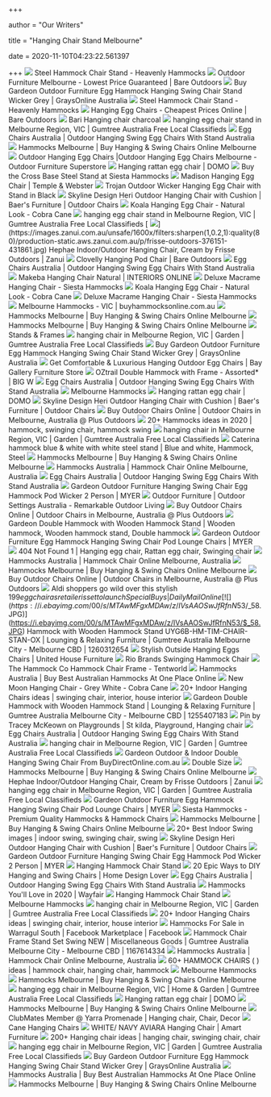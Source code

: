 +++
        
author = "Our Writers"
        
title = "Hanging Chair Stand Melbourne"
        
date = 2020-11-10T04:23:22.561397
        
+++
[ ![](https://www.heavenlyhammocks.com.au/images/products/rope_hammock_chair_and_stand_no_model__59765.jpg)](https://www.heavenlyhammocks.com.au/images/products/rope_hammock_chair_and_stand_no_model__59765.jpg) Steel Hammock Chair Stand - Heavenly Hammocks
[ ![](https://www.bareoutdoors.com.au/media/wysiwyg/hanging-egg-chair.jpg)](https://www.bareoutdoors.com.au/media/wysiwyg/hanging-egg-chair.jpg) Outdoor Furniture Melbourne - Lowest Price Guaranteed | Bare Outdoors
[ ![](https://res1.graysonline.com/handlers/imagehandler.ashx?t=sh&id=22994833&s=gl&index=0&ts=637039733590000000)](https://res1.graysonline.com/handlers/imagehandler.ashx?t=sh&id=22994833&s=gl&index=0&ts=637039733590000000) Buy Gardeon Outdoor Furniture Egg Hammock Hanging Swing Chair Stand Wicker  Grey | GraysOnline Australia
[ ![](https://www.heavenlyhammocks.com.au/images/products/rope_hammock_chair_and_stand__01024.png)](https://www.heavenlyhammocks.com.au/images/products/rope_hammock_chair_and_stand__01024.png) Steel Hammock Chair Stand - Heavenly Hammocks
[ ![](https://www.bareoutdoors.com.au/media/catalog/product/cache/1/small_image/232x232/9df78eab33525d08d6e5fb8d27136e95/z/z/zz054746_1_.jpg)](https://www.bareoutdoors.com.au/media/catalog/product/cache/1/small_image/232x232/9df78eab33525d08d6e5fb8d27136e95/z/z/zz054746_1_.jpg) Hanging Egg Chairs - Cheapest Prices Online | Bare Outdoors
[ ![](https://www.remarkablefurniture.com.au/pub/media/catalog/product/cache/image/800x800/e9c3970ab036de70892d86c6d221abfe/6/4/64a5d8bcb7ed095abd0c52a703299aa.jpg)](https://www.remarkablefurniture.com.au/pub/media/catalog/product/cache/image/800x800/e9c3970ab036de70892d86c6d221abfe/6/4/64a5d8bcb7ed095abd0c52a703299aa.jpg) Bari Hanging chair charcoal
[ ![](https://i.ebayimg.com/images/g/T-sAAOSwHZJfilGt/s-l180.webp)](https://i.ebayimg.com/images/g/T-sAAOSwHZJfilGt/s-l180.webp) hanging egg chair stand in Melbourne Region, VIC | Gumtree Australia Free  Local Classifieds
[ ![](https://cdn.shopify.com/s/files/1/0100/6161/1044/products/gardeon-outdoor-double-hanging-swing-chair-black-home-garden-hammocks-6665470902383_800x.jpg?v=1587947040)](https://cdn.shopify.com/s/files/1/0100/6161/1044/products/gardeon-outdoor-double-hanging-swing-chair-black-home-garden-hammocks-6665470902383_800x.jpg?v=1587947040) Egg Chairs Australia | Outdoor Hanging Swing Egg Chairs With Stand Australia
[ ![](https://cdn.shopify.com/s/files/1/0100/6161/1044/products/HM-CHAIR-HAYTI-CREAM-00_800x.jpg?v=1588551773)](https://cdn.shopify.com/s/files/1/0100/6161/1044/products/HM-CHAIR-HAYTI-CREAM-00_800x.jpg?v=1588551773) Hammocks Melbourne | Buy Hanging & Swing Chairs Online Melbourne
[ ![](https://www.outdoorfurnituresuperstore.com.au/wp-content/uploads/2019/10/18.jpg)](https://www.outdoorfurnituresuperstore.com.au/wp-content/uploads/2019/10/18.jpg) Outdoor Hanging Egg Chairs |Outdoor Hanging Egg Chairs Melbourne - Outdoor  Furniture Superstore
[ ![](https://www.domo.com.au/wp-content/uploads/2016/11/icons-hanging-egg-chair-wit.jpg)](https://www.domo.com.au/wp-content/uploads/2016/11/icons-hanging-egg-chair-wit.jpg) Hanging rattan egg chair | DOMO
[ ![](https://cdn.shopify.com/s/files/1/0026/6243/2838/products/crossbasesteel__82974.1509019215.1280.1280__93991.1530154671.1280.1280_1024x1024.jpg?v=1599706667)](https://cdn.shopify.com/s/files/1/0026/6243/2838/products/crossbasesteel__82974.1509019215.1280.1280__93991.1530154671.1280.1280_1024x1024.jpg?v=1599706667) Buy the Cross Base Steel Stand at Siesta Hammocks
[ ![](https://img.zcdn.com.au/lf/8/hash/38406/18909977/4/Uovo%2BHanging%2BEgg%2BChair.jpg)](https://img.zcdn.com.au/lf/8/hash/38406/18909977/4/Uovo%2BHanging%2BEgg%2BChair.jpg) Madison Hanging Egg Chair | Temple & Webster
[ ![](https://cdn.shopify.com/s/files/1/0081/2885/6149/products/Untitled-111_7a946ffd-040f-4092-a83e-ca846eabf085_2400x.jpg?v=1590711947)](https://cdn.shopify.com/s/files/1/0081/2885/6149/products/Untitled-111_7a946ffd-040f-4092-a83e-ca846eabf085_2400x.jpg?v=1590711947) Trojan Outdoor Wicker Hanging Egg Chair with Stand in Black
[ ![](https://images.furnituredealer.net/img/products%2Fskyline_design%2Fcolor%2Fheri_2972%2Bs%2Bc-bmnp-b1.jpg)](https://images.furnituredealer.net/img/products%2Fskyline_design%2Fcolor%2Fheri_2972%2Bs%2Bc-bmnp-b1.jpg) Skyline Design Heri Outdoor Hanging Chair with Cushion | Baer's Furniture |  Outdoor Chairs
[ ![](https://www.cobracane.com.au/wp-content/uploads/2018/01/Koala-e1527823930596.jpeg)](https://www.cobracane.com.au/wp-content/uploads/2018/01/Koala-e1527823930596.jpeg) Koala Hanging Egg Chair - Natural Look - Cobra Cane
[ ![](https://i.ebayimg.com/images/g/aXAAAOSw-wJfhN~6/s-l180.webp)](https://i.ebayimg.com/images/g/aXAAAOSw-wJfhN~6/s-l180.webp) hanging egg chair stand in Melbourne Region, VIC | Gumtree Australia Free  Local Classifieds
[ ![](https://images.zanui.com.au/unsafe/1600x/filters:sharpen(1,0.2,1):quality(80)/production-static.aws.zanui.com.au/p/frisse-outdoors-376151-431861.jpg)](https://images.zanui.com.au/unsafe/1600x/filters:sharpen(1,0.2,1):quality(80)/production-static.aws.zanui.com.au/p/frisse-outdoors-376151-431861.jpg) Hephae Indoor/Outdoor Hanging Chair, Cream by Frisse Outdoors | Zanui
[ ![](https://www.bareoutdoors.com.au/media/catalog/product/cache/1/image/900x900/9df78eab33525d08d6e5fb8d27136e95/f/0/f001.sr.lg-lotus-pod-chair-no-stand_2_2.jpg)](https://www.bareoutdoors.com.au/media/catalog/product/cache/1/image/900x900/9df78eab33525d08d6e5fb8d27136e95/f/0/f001.sr.lg-lotus-pod-chair-no-stand_2_2.jpg) Clovelly Hanging Pod Chair | Bare Outdoors
[ ![](https://cdn.shopify.com/s/files/1/0100/6161/1044/products/gardeon-outdoor-double-hanging-swing-chair-black-home-garden-hammocks-6665470935151_800x.jpg?v=1587947040)](https://cdn.shopify.com/s/files/1/0100/6161/1044/products/gardeon-outdoor-double-hanging-swing-chair-black-home-garden-hammocks-6665470935151_800x.jpg?v=1587947040) Egg Chairs Australia | Outdoor Hanging Swing Egg Chairs With Stand Australia
[ ![](https://cdn.shopify.com/s/files/1/1089/1214/products/shopify_73d6a4ff817a9da6a6078497a391a788_makeba-hanging-chair-natural_1024x1024.jpg?v=1584752519)](https://cdn.shopify.com/s/files/1/1089/1214/products/shopify_73d6a4ff817a9da6a6078497a391a788_makeba-hanging-chair-natural_1024x1024.jpg?v=1584752519) Makeba Hanging Chair Natural | INTERIORS ONLINE
[ ![](https://cdn.shopify.com/s/files/1/0026/6243/2838/products/MHCN0070-1__85708.1529366935.1280.1280__73065.1532514233.1280.1280_370x370_6c39e1a3-ad94-4822-9f3a-3467b403b80e_740x.jpg?v=1599701056)](https://cdn.shopify.com/s/files/1/0026/6243/2838/products/MHCN0070-1__85708.1529366935.1280.1280__73065.1532514233.1280.1280_370x370_6c39e1a3-ad94-4822-9f3a-3467b403b80e_740x.jpg?v=1599701056) Deluxe Macrame Hanging Chair - Siesta Hammocks
[ ![](https://www.cobracane.com.au/wp-content/uploads/2018/01/Coco.png)](https://www.cobracane.com.au/wp-content/uploads/2018/01/Coco.png) Koala Hanging Egg Chair - Natural Look - Cobra Cane
[ ![](https://cdn.shopify.com/s/files/1/0026/6243/2838/products/Macrame_Hanging_Chair__82256.1525051394.1280.1280__19320.1529366985.1280.1280_1024x1024.jpg?v=1599701055)](https://cdn.shopify.com/s/files/1/0026/6243/2838/products/Macrame_Hanging_Chair__82256.1525051394.1280.1280__19320.1529366985.1280.1280_1024x1024.jpg?v=1599701055) Deluxe Macrame Hanging Chair - Siesta Hammocks
[ ![](https://buyhammocksonline.com.au/media/wysiwyg/lp-banner-hammock-stand-combo.jpg)](https://buyhammocksonline.com.au/media/wysiwyg/lp-banner-hammock-stand-combo.jpg) Melbourne Hammocks - VIC | buyhammocksonline.com.au
[ ![](https://cdn.shopify.com/s/files/1/0100/6161/1044/products/hsch_mexicana_2__1_800x.jpg?v=1588551769)](https://cdn.shopify.com/s/files/1/0100/6161/1044/products/hsch_mexicana_2__1_800x.jpg?v=1588551769) Hammocks Melbourne | Buy Hanging & Swing Chairs Online Melbourne
[ ![](https://cdn.shopify.com/s/files/1/0100/6161/1044/products/s-l1600_8_800x.jpg?v=1591575837)](https://cdn.shopify.com/s/files/1/0100/6161/1044/products/s-l1600_8_800x.jpg?v=1591575837) Hammocks Melbourne | Buy Hanging & Swing Chairs Online Melbourne
[ ![](https://cdn.shopify.com/s/files/1/0026/6243/2838/files/hammock_stand_and_hammock_hanging_chair_frames.jpg?v=1596937860)](https://cdn.shopify.com/s/files/1/0026/6243/2838/files/hammock_stand_and_hammock_hanging_chair_frames.jpg?v=1596937860) Stands & Frames
[ ![](https://i.ebayimg.com/images/g/ilYAAOSw7MZfnID4/s-l400.webp)](https://i.ebayimg.com/images/g/ilYAAOSw7MZfnID4/s-l400.webp) hanging chair in Melbourne Region, VIC | Garden | Gumtree Australia Free  Local Classifieds
[ ![](https://res1.graysonline.com/handlers/imagehandler.ashx?t=sh&id=22994834&s=gl&index=0&ts=637039733600000000)](https://res1.graysonline.com/handlers/imagehandler.ashx?t=sh&id=22994834&s=gl&index=0&ts=637039733600000000) Buy Gardeon Outdoor Furniture Egg Hammock Hanging Swing Chair Stand Wicker  Grey | GraysOnline Australia
[ ![](https://www.baygallery.com.au/pub/media/catalog/product/cache/bd0591786b859e9cf23878b54aa81e5f/h/a/havana_white_1080px_square.jpg)](https://www.baygallery.com.au/pub/media/catalog/product/cache/bd0591786b859e9cf23878b54aa81e5f/h/a/havana_white_1080px_square.jpg) Get Comfortable & Luxurious Hanging Outdoor Egg Chairs | Bay Gallery  Furniture Store
[ ![](https://www.bigw.com.au/medias/sys_master/images/images/hc2/h40/12312460132382.jpg)](https://www.bigw.com.au/medias/sys_master/images/images/hc2/h40/12312460132382.jpg) OZtrail Double Hammock with Frame - Assorted* | BIG W
[ ![](https://cdn.shopify.com/s/files/1/0100/6161/1044/products/outdoor-furniture-egg-hanging-swing-chair-stand-wicker-rattan-hammock-furniture-outdoor-12258745516143_800x.jpg?v=1587947043)](https://cdn.shopify.com/s/files/1/0100/6161/1044/products/outdoor-furniture-egg-hanging-swing-chair-stand-wicker-rattan-hammock-furniture-outdoor-12258745516143_800x.jpg?v=1587947043) Egg Chairs Australia | Outdoor Hanging Swing Egg Chairs With Stand Australia
[ ![](https://cdn.shopify.com/s/files/1/0026/6243/2838/files/hammock_8ccf3911-4cbe-4726-92a4-2146afc415ea_480x480.jpg?v=1601785398)](https://cdn.shopify.com/s/files/1/0026/6243/2838/files/hammock_8ccf3911-4cbe-4726-92a4-2146afc415ea_480x480.jpg?v=1601785398) Melbourne Hammocks
[ ![](https://www.domo.com.au/wp-content/uploads/2016/11/nd-75-cu-hanging-egg-chair_br-lr.jpg)](https://www.domo.com.au/wp-content/uploads/2016/11/nd-75-cu-hanging-egg-chair_br-lr.jpg) Hanging rattan egg chair | DOMO
[ ![](https://imageresizer.furnituredealer.net/img/remote/images.furnituredealer.net/img/products%2Fskyline_design%2Fcolor%2Fheri_2972%2Bs%2Bc-bmnp-b9.jpg?width=878&height=600&scale=both&trim.threshold=80)](https://imageresizer.furnituredealer.net/img/remote/images.furnituredealer.net/img/products%2Fskyline_design%2Fcolor%2Fheri_2972%2Bs%2Bc-bmnp-b9.jpg?width=878&height=600&scale=both&trim.threshold=80) Skyline Design Heri Outdoor Hanging Chair with Cushion | Baer's Furniture |  Outdoor Chairs
[ ![](https://www.plusoutdoors.com.au/pub/media/catalog/product/cache/eda3be360fd5de13c500b6c170f4ab33/i/m/image0_2__1_1.jpeg)](https://www.plusoutdoors.com.au/pub/media/catalog/product/cache/eda3be360fd5de13c500b6c170f4ab33/i/m/image0_2__1_1.jpeg) Buy Outdoor Chairs Online | Outdoor Chairs in Melbourne, Australia @ Plus  Outdoors
[ ![](https://i.pinimg.com/236x/08/14/7d/08147dda9f7cba0be3e5dfd8d9d03acc.jpg)](https://i.pinimg.com/236x/08/14/7d/08147dda9f7cba0be3e5dfd8d9d03acc.jpg) 20+ Hammocks ideas in 2020 | hammock, swinging chair, hammock swing
[ ![](https://i.ebayimg.com/images/g/f14AAOSwqvdfmQK1/s-l400.webp)](https://i.ebayimg.com/images/g/f14AAOSwqvdfmQK1/s-l400.webp) hanging chair in Melbourne Region, VIC | Garden | Gumtree Australia Free  Local Classifieds
[ ![](https://i.pinimg.com/originals/d2/02/ed/d202ed2ca57a6e799c3d6cef880c5c6e.jpg)](https://i.pinimg.com/originals/d2/02/ed/d202ed2ca57a6e799c3d6cef880c5c6e.jpg) Caterina hammock blue & white with white steel stand | Blue and white,  Hammock, Steel
[ ![](https://cdn.shopify.com/s/files/1/0100/6161/1044/products/s-l1600_2_800x.png?v=1595811617)](https://cdn.shopify.com/s/files/1/0100/6161/1044/products/s-l1600_2_800x.png?v=1595811617) Hammocks Melbourne | Buy Hanging & Swing Chairs Online Melbourne
[ ![](https://images.squarespace-cdn.com/content/v1/59e716d8cd39c30b988a0a53/1570698040765-E4UWWUA2H53Z4SIJGMZ1/ke17ZwdGBToddI8pDm48kMc5gfHJ490aU2hUqju4GEtZw-zPPgdn4jUwVcJE1ZvWEtT5uBSRWt4vQZAgTJucoTqqXjS3CfNDSuuf31e0tVHctvNnQxQAUu2_RVVbUEysqRtKGpclGInHtcZNCjHvmsU1VJl7XNlRtwH8deqJ73s/HM-CHAIR-PILLOW-GREY-02.jpg)](https://images.squarespace-cdn.com/content/v1/59e716d8cd39c30b988a0a53/1570698040765-E4UWWUA2H53Z4SIJGMZ1/ke17ZwdGBToddI8pDm48kMc5gfHJ490aU2hUqju4GEtZw-zPPgdn4jUwVcJE1ZvWEtT5uBSRWt4vQZAgTJucoTqqXjS3CfNDSuuf31e0tVHctvNnQxQAUu2_RVVbUEysqRtKGpclGInHtcZNCjHvmsU1VJl7XNlRtwH8deqJ73s/HM-CHAIR-PILLOW-GREY-02.jpg) Hammocks Australia | Hammock Chair Online Melbourne, Australia
[ ![](https://cdn.shopify.com/s/files/1/0100/6161/1044/products/gardeon-outdoor-hanging-swing-chair-black-home-garden-hammocks-6665473065071_800x.jpg?v=1587947046)](https://cdn.shopify.com/s/files/1/0100/6161/1044/products/gardeon-outdoor-hanging-swing-chair-black-home-garden-hammocks-6665473065071_800x.jpg?v=1587947046) Egg Chairs Australia | Outdoor Hanging Swing Egg Chairs With Stand Australia
[ ![](https://myer-media.com.au/wcsstore/MyerCatalogAssetStore/images/77/774/7727/1/1/795825280/795825280_1_720x928.jpg)](https://myer-media.com.au/wcsstore/MyerCatalogAssetStore/images/77/774/7727/1/1/795825280/795825280_1_720x928.jpg) Gardeon Outdoor Furniture Hanging Swing Chair Egg Hammock Pod Wicker 2  Person | MYER
[ ![](https://www.remarkablefurniture.com.au/pub/media/wysiwyg/home/hanging-egg-chairs.png)](https://www.remarkablefurniture.com.au/pub/media/wysiwyg/home/hanging-egg-chairs.png) Outdoor Furniture | Outdoor Settings Australia - Remarkable Outdoor Living
[ ![](https://www.plusoutdoors.com.au/pub/media/catalog/product/cache/eda3be360fd5de13c500b6c170f4ab33/i/m/img_2301.jpg)](https://www.plusoutdoors.com.au/pub/media/catalog/product/cache/eda3be360fd5de13c500b6c170f4ab33/i/m/img_2301.jpg) Buy Outdoor Chairs Online | Outdoor Chairs in Melbourne, Australia @ Plus  Outdoors
[ ![](https://i.pinimg.com/originals/38/42/ff/3842ff8eed8a10b440e3e1a9a00e612a.jpg)](https://i.pinimg.com/originals/38/42/ff/3842ff8eed8a10b440e3e1a9a00e612a.jpg) Gardeon Double Hammock with Wooden Hammock Stand | Wooden hammock, Wooden hammock  stand, Double hammock
[ ![](https://myer-media.com.au/wcsstore/MyerCatalogAssetStore/images/77/774/7727/1/1/795825370/795825370_1_720x928.jpg)](https://myer-media.com.au/wcsstore/MyerCatalogAssetStore/images/77/774/7727/1/1/795825370/795825370_1_720x928.jpg) Gardeon Outdoor Furniture Egg Hammock Hanging Swing Chair Pod Lounge Chairs  | MYER
[ ![](https://i.pinimg.com/originals/ed/1f/5f/ed1f5f093ca36eab79ed0d482a95469e.gif)](https://i.pinimg.com/originals/ed/1f/5f/ed1f5f093ca36eab79ed0d482a95469e.gif) 404 Not Found 1 | Hanging egg chair, Rattan egg chair, Swinging chair
[ ![](https://images.squarespace-cdn.com/content/v1/59e716d8cd39c30b988a0a53/1527399832994-I2Q6RI2CM4FBSSBME4YE/ke17ZwdGBToddI8pDm48kCDnvzZDSTqrZYB0qToMReZ7gQa3H78H3Y0txjaiv_0fDoOvxcdMmMKkDsyUqMSsMWxHk725yiiHCCLfrh8O1z4YTzHvnKhyp6Da-NYroOW3ZGjoBKy3azqku80C789l0psyQQR5KrxgIm8QcotvsYtvUHnJsni5ivcu2RP0UO8zWN1uCXtq4fHLhtl5lYmmpQ/beach-bungalows-clouds-104750.jpg?format=1500w)](https://images.squarespace-cdn.com/content/v1/59e716d8cd39c30b988a0a53/1527399832994-I2Q6RI2CM4FBSSBME4YE/ke17ZwdGBToddI8pDm48kCDnvzZDSTqrZYB0qToMReZ7gQa3H78H3Y0txjaiv_0fDoOvxcdMmMKkDsyUqMSsMWxHk725yiiHCCLfrh8O1z4YTzHvnKhyp6Da-NYroOW3ZGjoBKy3azqku80C789l0psyQQR5KrxgIm8QcotvsYtvUHnJsni5ivcu2RP0UO8zWN1uCXtq4fHLhtl5lYmmpQ/beach-bungalows-clouds-104750.jpg?format=1500w) Hammocks Australia | Hammock Chair Online Melbourne, Australia
[ ![](https://cdn.shopify.com/s/files/1/0100/6161/1044/products/s-l1600_19_800x.png?v=1595811618)](https://cdn.shopify.com/s/files/1/0100/6161/1044/products/s-l1600_19_800x.png?v=1595811618) Hammocks Melbourne | Buy Hanging & Swing Chairs Online Melbourne
[ ![](https://www.plusoutdoors.com.au/pub/media/catalog/product/cache/eda3be360fd5de13c500b6c170f4ab33/_/8/_807_-_1.jpg)](https://www.plusoutdoors.com.au/pub/media/catalog/product/cache/eda3be360fd5de13c500b6c170f4ab33/_/8/_807_-_1.jpg) Buy Outdoor Chairs Online | Outdoor Chairs in Melbourne, Australia @ Plus  Outdoors
[ ![](https://i.dailymail.co.uk/1s/2020/09/15/01/33183036-0-image-a-6_1600128613223.jpg)](https://i.dailymail.co.uk/1s/2020/09/15/01/33183036-0-image-a-6_1600128613223.jpg) Aldi shoppers go wild over this stylish $199 egg chair as retailer is set  to launch Special Buys | Daily Mail Online
[ ![](https://i.ebayimg.com/00/s/MTAwMFgxMDAw/z/IVsAAOSwJfRfnN53/$_58.JPG)](https://i.ebayimg.com/00/s/MTAwMFgxMDAw/z/IVsAAOSwJfRfnN53/$_58.JPG) Hammock with Wooden Hammock Stand UYG6B-HM-TIM-CHAIR-STAN-OX | Lounging &  Relaxing Furniture | Gumtree Australia Melbourne City - Melbourne CBD |  1260312654
[ ![](https://cdn.shopify.com/s/files/1/0081/2885/6149/products/1_41bed513-4943-4cc5-86ed-7bf6f9c50f59_1024x.jpg?v=1590029653)](https://cdn.shopify.com/s/files/1/0081/2885/6149/products/1_41bed513-4943-4cc5-86ed-7bf6f9c50f59_1024x.jpg?v=1590029653) Stylish Outside Hanging Eggs Chairs | United House Furniture
[ ![](https://richmedia.ca-richimage.com/ImageDelivery/imageService?profileId=12026540&id=1510992&recipeId=728)](https://richmedia.ca-richimage.com/ImageDelivery/imageService?profileId=12026540&id=1510992&recipeId=728) Rio Brands Swinging Hammock Chair
[ ![](https://www.tentworld.com.au/assets/full/FHB-CF-B.jpg?20200417094000)](https://www.tentworld.com.au/assets/full/FHB-CF-B.jpg?20200417094000) The Hammock Co Hammock Chair Frame - Tentworld
[ ![](https://cdn.shopify.com/s/files/1/0100/6161/1044/files/boho_swing_chair_v1_1024x1024_crop_center.jpg?v=1566023505)](https://cdn.shopify.com/s/files/1/0100/6161/1044/files/boho_swing_chair_v1_1024x1024_crop_center.jpg?v=1566023505) Hammocks Australia | Buy Best Australian Hammocks At One Place Online
[ ![](https://www.cobracane.com.au/wp-content/uploads/2019/02/New-Moon.jpg)](https://www.cobracane.com.au/wp-content/uploads/2019/02/New-Moon.jpg) New Moon Hanging Chair - Grey White - Cobra Cane
[ ![](https://i.pinimg.com/236x/4e/01/fb/4e01fba19ec0b154640bfb282bb353c6--summer-lookbook-hanging-chairs.jpg)](https://i.pinimg.com/236x/4e/01/fb/4e01fba19ec0b154640bfb282bb353c6--summer-lookbook-hanging-chairs.jpg) 20+ Indoor Hanging Chairs ideas | swinging chair, interior, house interior
[ ![](https://i.ebayimg.com/00/s/MTAwMFgxMDAw/z/qCsAAOSwTptfQ5SQ/$_58.JPG)](https://i.ebayimg.com/00/s/MTAwMFgxMDAw/z/qCsAAOSwTptfQ5SQ/$_58.JPG) Gardeon Double Hammock with Wooden Hammock Stand | Lounging & Relaxing  Furniture | Gumtree Australia Melbourne City - Melbourne CBD | 1255407183
[ ![](https://i.pinimg.com/originals/1f/5b/95/1f5b9513f845adc39578f2f7abf2bbf9.jpg)](https://i.pinimg.com/originals/1f/5b/95/1f5b9513f845adc39578f2f7abf2bbf9.jpg) Pin by Tracey McKeown on Playgrounds | St kilda, Playground, Hanging chair
[ ![](https://cdn.shopify.com/s/files/1/0100/6161/1044/products/gardeon-outdoor-double-hanging-swing-chair-brown-home-garden-hammocks-6665472835695_800x.jpg?v=1587947041)](https://cdn.shopify.com/s/files/1/0100/6161/1044/products/gardeon-outdoor-double-hanging-swing-chair-brown-home-garden-hammocks-6665472835695_800x.jpg?v=1587947041) Egg Chairs Australia | Outdoor Hanging Swing Egg Chairs With Stand Australia
[ ![](https://i.ebayimg.com/images/g/DvcAAOSwNNFfpS2c/s-l400.webp)](https://i.ebayimg.com/images/g/DvcAAOSwNNFfpS2c/s-l400.webp) hanging chair in Melbourne Region, VIC | Garden | Gumtree Australia Free  Local Classifieds
[ ![](https://buydirectonline.com.au/image/cache/catalog/1Supplier/OFD-030/17039/7_HM-EGG-TAT-D-BKGR-AB-06-600x600.png)](https://buydirectonline.com.au/image/cache/catalog/1Supplier/OFD-030/17039/7_HM-EGG-TAT-D-BKGR-AB-06-600x600.png) Gardeon Outdoor & Indoor Double Hanging Swing Chair From  BuyDirectOnline.com.au
[ ![](https://cdn.shopify.com/s/files/1/0026/6243/2838/products/FHB_UFC_C_Universal_Frame___Double_Hammock_Combo_1_485x.jpg?v=1563655788)](https://cdn.shopify.com/s/files/1/0026/6243/2838/products/FHB_UFC_C_Universal_Frame___Double_Hammock_Combo_1_485x.jpg?v=1563655788) Double Size
[ ![](https://cdn.shopify.com/s/files/1/0100/6161/1044/products/dstand02_adj_a__r_924-616___c_0-0-925-616_800x.jpg?v=1597214083)](https://cdn.shopify.com/s/files/1/0100/6161/1044/products/dstand02_adj_a__r_924-616___c_0-0-925-616_800x.jpg?v=1597214083) Hammocks Melbourne | Buy Hanging & Swing Chairs Online Melbourne
[ ![](https://images.zanui.com.au/unsafe/600x/production-static.aws.zanui.com.au/p/frisse-outdoors-376151-432005.jpg)](https://images.zanui.com.au/unsafe/600x/production-static.aws.zanui.com.au/p/frisse-outdoors-376151-432005.jpg) Hephae Indoor/Outdoor Hanging Chair, Cream by Frisse Outdoors | Zanui
[ ![](https://i.ebayimg.com/images/g/E6UAAOSwwxxfjhl3/s-l400.webp)](https://i.ebayimg.com/images/g/E6UAAOSwwxxfjhl3/s-l400.webp) hanging egg chair in Melbourne Region, VIC | Garden | Gumtree Australia  Free Local Classifieds
[ ![](https://myer-media.com.au/wcsstore/MyerCatalogAssetStore/images/77/774/7727/1/1/795825370/795825370_2_720x928.jpg)](https://myer-media.com.au/wcsstore/MyerCatalogAssetStore/images/77/774/7727/1/1/795825370/795825370_2_720x928.jpg) Gardeon Outdoor Furniture Egg Hammock Hanging Swing Chair Pod Lounge Chairs  | MYER
[ ![](https://cdn.shopify.com/s/files/1/0026/6243/2838/products/duke_double_egg_chair_1000px_x_1000px_1_590x590.jpg?v=1599707657)](https://cdn.shopify.com/s/files/1/0026/6243/2838/products/duke_double_egg_chair_1000px_x_1000px_1_590x590.jpg?v=1599707657) Siesta Hammocks - Premium Quality Hammocks & Hammock Chairs
[ ![](https://cdn.shopify.com/s/files/1/0100/6161/1044/products/s-l1600_5_33b16fd5-8cd8-493e-ab5d-7108af88dea9_800x.jpg?v=1591575832)](https://cdn.shopify.com/s/files/1/0100/6161/1044/products/s-l1600_5_33b16fd5-8cd8-493e-ab5d-7108af88dea9_800x.jpg?v=1591575832) Hammocks Melbourne | Buy Hanging & Swing Chairs Online Melbourne
[ ![](https://i.pinimg.com/236x/11/e0/f3/11e0f34ce0e1ab7aef20eaf6bffcaaca.jpg)](https://i.pinimg.com/236x/11/e0/f3/11e0f34ce0e1ab7aef20eaf6bffcaaca.jpg) 20+ Best Indoor Swing images | indoor swing, swinging chair, swing
[ ![](https://imageresizer.furnituredealer.net/img/remote/images.furnituredealer.net/img/products%2Fskyline_design%2Fcolor%2Fheri_2972%2Bs%2Bc-bmnp-b3.jpg?width=878&height=600&scale=both&trim.threshold=80)](https://imageresizer.furnituredealer.net/img/remote/images.furnituredealer.net/img/products%2Fskyline_design%2Fcolor%2Fheri_2972%2Bs%2Bc-bmnp-b3.jpg?width=878&height=600&scale=both&trim.threshold=80) Skyline Design Heri Outdoor Hanging Chair with Cushion | Baer's Furniture |  Outdoor Chairs
[ ![](https://myer-media.com.au/wcsstore/MyerCatalogAssetStore/images/77/774/7727/1/1/795825280/795825280_3_720x928.jpg)](https://myer-media.com.au/wcsstore/MyerCatalogAssetStore/images/77/774/7727/1/1/795825280/795825280_3_720x928.jpg) Gardeon Outdoor Furniture Hanging Swing Chair Egg Hammock Pod Wicker 2  Person | MYER
[ ![](https://images.squarespace-cdn.com/content/v1/59e716d8cd39c30b988a0a53/1600743816098-Q1UT3VAP6TV0J0GYP3DE/ke17ZwdGBToddI8pDm48kAf-OpKpNsh_OjjU8JOdDKBZw-zPPgdn4jUwVcJE1ZvWQUxwkmyExglNqGp0IvTJZUJFbgE-7XRK3dMEBRBhUpzAFzFJoCInLPKyj9AG8yKe7-Q2aFvP177fkO9TY_-rz5WoqqTEZpmj4yDEOdwKV68/White%2BHawaii%2BHanging%2BChair.jpg?format=1000w)](https://images.squarespace-cdn.com/content/v1/59e716d8cd39c30b988a0a53/1600743816098-Q1UT3VAP6TV0J0GYP3DE/ke17ZwdGBToddI8pDm48kAf-OpKpNsh_OjjU8JOdDKBZw-zPPgdn4jUwVcJE1ZvWQUxwkmyExglNqGp0IvTJZUJFbgE-7XRK3dMEBRBhUpzAFzFJoCInLPKyj9AG8yKe7-Q2aFvP177fkO9TY_-rz5WoqqTEZpmj4yDEOdwKV68/White%2BHawaii%2BHanging%2BChair.jpg?format=1000w) Hanging Hammock Chair Stand
[ ![](https://homedesignlover.com/wp-content/uploads/2015/03/diy-hanging-chair.jpg)](https://homedesignlover.com/wp-content/uploads/2015/03/diy-hanging-chair.jpg) 20 Epic Ways to DIY Hanging and Swing Chairs | Home Design Lover
[ ![](https://cdn.shopify.com/s/files/1/0100/6161/1044/products/gardeon-outdoor-hanging-swing-chair-brown-home-garden-hammocks-6665471197295_800x.jpg?v=1587947047)](https://cdn.shopify.com/s/files/1/0100/6161/1044/products/gardeon-outdoor-hanging-swing-chair-brown-home-garden-hammocks-6665471197295_800x.jpg?v=1587947047) Egg Chairs Australia | Outdoor Hanging Swing Egg Chairs With Stand Australia
[ ![](https://secure.img1-ag.wfcdn.com/im/75274712/compr-r85/1232/123254942/default.jpg)](https://secure.img1-ag.wfcdn.com/im/75274712/compr-r85/1232/123254942/default.jpg) Hammocks You'll Love in 2020 | Wayfair
[ ![](http://static1.squarespace.com/static/59e716d8cd39c30b988a0a53/5ba1cd7203ce64bae267426f/5c80e0f2104c7bc62fbec27e/1603940666707/?format=1500w)](http://static1.squarespace.com/static/59e716d8cd39c30b988a0a53/5ba1cd7203ce64bae267426f/5c80e0f2104c7bc62fbec27e/1603940666707/?format=1500w) Hanging Hammock Chair Stand
[ ![](https://cdn.shopify.com/s/files/1/0026/6243/2838/products/KEEZIHAMMOCKCHAIR_590x590.png?v=1603931614)](https://cdn.shopify.com/s/files/1/0026/6243/2838/products/KEEZIHAMMOCKCHAIR_590x590.png?v=1603931614) Melbourne Hammocks
[ ![](https://i.ebayimg.com/images/g/l7wAAOSwdG5fkihh/s-l400.webp)](https://i.ebayimg.com/images/g/l7wAAOSwdG5fkihh/s-l400.webp) hanging chair in Melbourne Region, VIC | Garden | Gumtree Australia Free  Local Classifieds
[ ![](https://i.pinimg.com/236x/a9/85/91/a985915642d15b273c0a1b7344571219--hanging-egg-chair-hanging-baskets.jpg)](https://i.pinimg.com/236x/a9/85/91/a985915642d15b273c0a1b7344571219--hanging-egg-chair-hanging-baskets.jpg) 20+ Indoor Hanging Chairs ideas | swinging chair, interior, house interior
[ ![](https://lookaside.fbsbx.com/lookaside/crawler/media/?media_id=10221758474563730)](https://lookaside.fbsbx.com/lookaside/crawler/media/?media_id=10221758474563730) Hammocks For Sale in Warragul South | Facebook Marketplace | Facebook
[ ![](https://i.ebayimg.com/00/s/NTAwWDUwMA==/z/CqoAAOSwFb5aIvmG/$_20.JPG)](https://i.ebayimg.com/00/s/NTAwWDUwMA==/z/CqoAAOSwFb5aIvmG/$_20.JPG) Hammock Chair Frame Stand Set Swing NEW | Miscellaneous Goods | Gumtree  Australia Melbourne City - Melbourne CBD | 1167614334
[ ![](https://images.squarespace-cdn.com/content/v1/59e716d8cd39c30b988a0a53/1599034894824-JHCKBHAWYQ1T1BXXAUDI/ke17ZwdGBToddI8pDm48kP8DTTfrvT3cotGD4X_WetNZw-zPPgdn4jUwVcJE1ZvWQUxwkmyExglNqGp0IvTJZamWLI2zvYWH8K3-s_4yszcp2ryTI0HqTOaaUohrI8PIzeSd1kjQwElkn4uhSIZsmTAruOZAef4ma-Lqi5g0Z1Q/hammockwhitespider.PNG)](https://images.squarespace-cdn.com/content/v1/59e716d8cd39c30b988a0a53/1599034894824-JHCKBHAWYQ1T1BXXAUDI/ke17ZwdGBToddI8pDm48kP8DTTfrvT3cotGD4X_WetNZw-zPPgdn4jUwVcJE1ZvWQUxwkmyExglNqGp0IvTJZamWLI2zvYWH8K3-s_4yszcp2ryTI0HqTOaaUohrI8PIzeSd1kjQwElkn4uhSIZsmTAruOZAef4ma-Lqi5g0Z1Q/hammockwhitespider.PNG) Hammocks Australia | Hammock Chair Online Melbourne, Australia
[ ![](https://i.pinimg.com/236x/2e/e7/50/2ee75017ac64a17efa08d377888848e8.jpg)](https://i.pinimg.com/236x/2e/e7/50/2ee75017ac64a17efa08d377888848e8.jpg) 60+ HAMMOCK CHAIRS ( ) ideas | hammock chair, hanging chair,  hammock
[ ![](https://cdn.shopify.com/s/files/1/0026/6243/2838/products/HM-TIM-CHAIR-STAN-OX-00_590x590.jpg?v=1599707987)](https://cdn.shopify.com/s/files/1/0026/6243/2838/products/HM-TIM-CHAIR-STAN-OX-00_590x590.jpg?v=1599707987) Melbourne Hammocks
[ ![](https://cdn.shopify.com/s/files/1/0100/6161/1044/products/FHA_HDT_B_Anywhere_Hammock_with_timber_rail_Blue_840x840_ec1d8848-60d8-48eb-8b1a-2579c98f443c_800x.jpg?v=1603712902)](https://cdn.shopify.com/s/files/1/0100/6161/1044/products/FHA_HDT_B_Anywhere_Hammock_with_timber_rail_Blue_840x840_ec1d8848-60d8-48eb-8b1a-2579c98f443c_800x.jpg?v=1603712902) Hammocks Melbourne | Buy Hanging & Swing Chairs Online Melbourne
[ ![](https://i.ebayimg.com/00/s/ODQ3WDcxMQ==/z/CosAAOSwv~Vfjhi3/$_35.jpg)](https://i.ebayimg.com/00/s/ODQ3WDcxMQ==/z/CosAAOSwv~Vfjhi3/$_35.jpg) hanging egg chair in Melbourne Region, VIC | Home & Garden | Gumtree  Australia Free Local Classifieds
[ ![](https://www.domo.com.au/wp-content/uploads/2018/03/9999w_stand.jpg)](https://www.domo.com.au/wp-content/uploads/2018/03/9999w_stand.jpg) Hanging rattan egg chair | DOMO
[ ![](https://cdn.shopify.com/s/files/1/0100/6161/1044/products/s-l1600_71_800x.jpg?v=1591575836)](https://cdn.shopify.com/s/files/1/0100/6161/1044/products/s-l1600_71_800x.jpg?v=1591575836) Hammocks Melbourne | Buy Hanging & Swing Chairs Online Melbourne
[ ![](https://i.pinimg.com/originals/cc/54/1c/cc541ce06ebdc7898cdf2beacc2b23c8.jpg)](https://i.pinimg.com/originals/cc/54/1c/cc541ce06ebdc7898cdf2beacc2b23c8.jpg) ClubMates Member @ Yarra Promenade | Hanging chair, Chair, Decor
[ ![](https://cdn.shopify.com/s/files/1/0026/6243/2838/files/pod_s_-_0003_colours-0265.jpg?v=1571881801)](https://cdn.shopify.com/s/files/1/0026/6243/2838/files/pod_s_-_0003_colours-0265.jpg?v=1571881801) Cane Hanging Chairs
[ ![](https://www.amartfurniture.com.au/dw/image/v2/BDDT_PRD/on/demandware.static/-/Sites-amart-master-catalog/default/dwcc17dc43/images/hi-res/625290001_002_29052018.jpg?sw=1610)](https://www.amartfurniture.com.au/dw/image/v2/BDDT_PRD/on/demandware.static/-/Sites-amart-master-catalog/default/dwcc17dc43/images/hi-res/625290001_002_29052018.jpg?sw=1610) WHITE/ NAVY AVIARA Hanging Chair | Amart Furniture
[ ![](https://i.pinimg.com/236x/8c/20/a3/8c20a327587be1a1a0b26f8cb41ed102--indoor-hanging-chairs-hanging-egg-chair.jpg)](https://i.pinimg.com/236x/8c/20/a3/8c20a327587be1a1a0b26f8cb41ed102--indoor-hanging-chairs-hanging-egg-chair.jpg) 200+ Hanging chair ideas | hanging chair, swinging chair, chair
[ ![](https://i.ebayimg.com/00/s/MTA3NVgxMDc1/z/dgEAAOSwwPZfjmD9/$_35.jpg)](https://i.ebayimg.com/00/s/MTA3NVgxMDc1/z/dgEAAOSwwPZfjmD9/$_35.jpg) hanging egg chair in Melbourne Region, VIC | Garden | Gumtree Australia  Free Local Classifieds
[ ![](https://res2.graysonline.com/handlers/imagehandler.ashx?t=sh&id=22994839&s=gl&index=0&ts=637039733610000000)](https://res2.graysonline.com/handlers/imagehandler.ashx?t=sh&id=22994839&s=gl&index=0&ts=637039733610000000) Buy Gardeon Outdoor Furniture Egg Hammock Hanging Swing Chair Stand Wicker  Grey | GraysOnline Australia
[ ![](https://cdn.shopify.com/s/files/1/0100/6161/1044/files/boho_hammock_v3_1024x1024_crop_center.jpeg?v=1566023848)](https://cdn.shopify.com/s/files/1/0100/6161/1044/files/boho_hammock_v3_1024x1024_crop_center.jpeg?v=1566023848) Hammocks Australia | Buy Best Australian Hammocks At One Place Online
[ ![](https://cdn.shopify.com/s/files/1/0100/6161/1044/products/s-l1600_17_800x.jpg?v=1591575834)](https://cdn.shopify.com/s/files/1/0100/6161/1044/products/s-l1600_17_800x.jpg?v=1591575834) Hammocks Melbourne | Buy Hanging & Swing Chairs Online Melbourne
